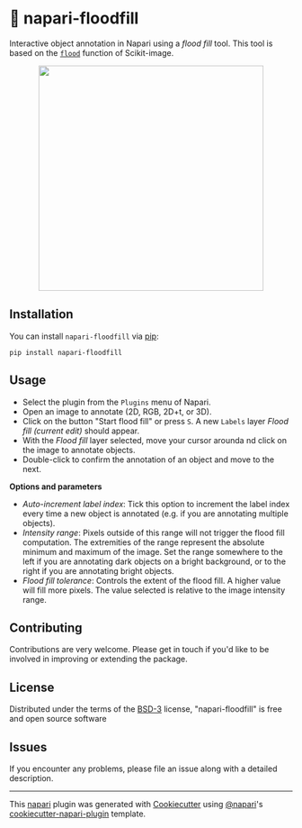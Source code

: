 # 🌊 napari-floodfill

Interactive object annotation in Napari using a *flood fill* tool. This tool is based on the [`flood`](https://scikit-image.org/docs/stable/api/skimage.segmentation.html#skimage.segmentation.flood) function of Scikit-image.

<p align="center">
    <img src="https://github.com/MalloryWittwer/napari-floodfill/blob/main/assets/screenshot.gif" height="400">
</p>

## Installation

You can install `napari-floodfill` via [pip]:

    pip install napari-floodfill

## Usage

- Select the plugin from the `Plugins` menu of Napari.
- Open an image to annotate (2D, RGB, 2D+t, or 3D).
- Click on the button "Start flood fill" or press `S`. A new `Labels` layer *Flood fill (current edit)* should appear.
- With the *Flood fill* layer selected, move your cursor arounda nd click on the image to annotate objects.
- Double-click to confirm the annotation of an object and move to the next.

**Options and parameters**
- *Auto-increment label index*: Tick this option to increment the label index every time a new object is annotated (e.g. if you are annotating multiple objects).
- *Intensity range*: Pixels outside of this range will not trigger the flood fill computation. The extremities of the range represent the absolute minimum and maximum of the image. Set the range somewhere to the left if you are annotating dark objects on a bright background, or to the right if you are annotating bright objects.
- *Flood fill tolerance*: Controls the extent of the flood fill. A higher value will fill more pixels. The value selected is relative to the image intensity range.

## Contributing

Contributions are very welcome. Please get in touch if you'd like to be involved in improving or extending the package.

## License

Distributed under the terms of the [BSD-3] license,
"napari-floodfill" is free and open source software

## Issues

If you encounter any problems, please file an issue along with a detailed description.

----------------------------------

This [napari] plugin was generated with [Cookiecutter] using [@napari]'s [cookiecutter-napari-plugin] template.

[napari]: https://github.com/napari/napari
[Cookiecutter]: https://github.com/audreyr/cookiecutter
[@napari]: https://github.com/napari
[MIT]: http://opensource.org/licenses/MIT
[BSD-3]: http://opensource.org/licenses/BSD-3-Clause
[GNU GPL v3.0]: http://www.gnu.org/licenses/gpl-3.0.txt
[GNU LGPL v3.0]: http://www.gnu.org/licenses/lgpl-3.0.txt
[Apache Software License 2.0]: http://www.apache.org/licenses/LICENSE-2.0
[Mozilla Public License 2.0]: https://www.mozilla.org/media/MPL/2.0/index.txt
[cookiecutter-napari-plugin]: https://github.com/napari/cookiecutter-napari-plugin

[napari]: https://github.com/napari/napari
[tox]: https://tox.readthedocs.io/en/latest/
[pip]: https://pypi.org/project/pip/
[PyPI]: https://pypi.org/
